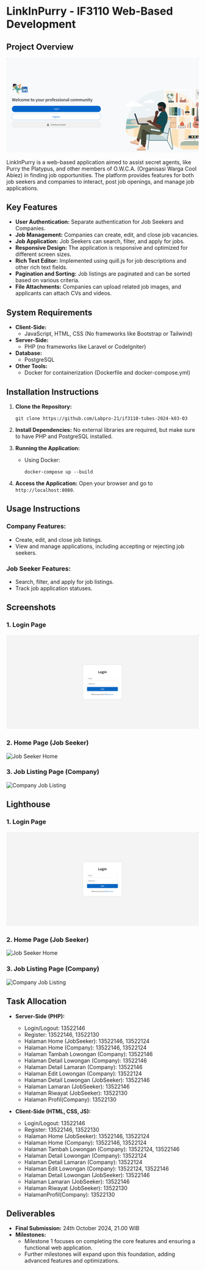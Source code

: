 
# LinkInPurry - IF3110 Web-Based Development

## Project Overview

![LinkInPurry](screenshots/LinkInPurry.png)

LinkInPurry is a web-based application aimed to assist secret agents, like Purry the Platypus, and other members of O.W.C.A. (Organisasi Warga Cool Abiez) in finding job opportunities. The platform provides features for both job seekers and companies to interact, post job openings, and manage job applications.

## Key Features

- **User Authentication:** Separate authentication for Job Seekers and Companies.
- **Job Management:** Companies can create, edit, and close job vacancies.
- **Job Application:** Job Seekers can search, filter, and apply for jobs.
- **Responsive Design:** The application is responsive and optimized for different screen sizes.
- **Rich Text Editor:** Implemented using quill.js for job descriptions and other rich text fields.
- **Pagination and Sorting:** Job listings are paginated and can be sorted based on various criteria.
- **File Attachments:** Companies can upload related job images, and applicants can attach CVs and videos.

## System Requirements

- **Client-Side:**
  - JavaScript, HTML, CSS (No frameworks like Bootstrap or Tailwind)
- **Server-Side:**
  - PHP (no frameworks like Laravel or CodeIgniter)
- **Database:**
  - PostgreSQL
- **Other Tools:**
  - Docker for containerization (Dockerfile and docker-compose.yml)

## Installation Instructions

1. **Clone the Repository:**
   ```
   git clone https://github.com/Labpro-21/if3110-tubes-2024-k03-03
   ```

2. **Install Dependencies:**
   No external libraries are required, but make sure to have PHP and PostgreSQL installed.

3. **Running the Application:**
   - Using Docker:
     ```
     docker-compose up --build
     ```
   
4. **Access the Application:**
   Open your browser and go to `http://localhost:8080`.

## Usage Instructions

### Company Features:
- Create, edit, and close job listings.
- View and manage applications, including accepting or rejecting job seekers.

### Job Seeker Features:
- Search, filter, and apply for job listings.
- Track job application statuses.

## Screenshots

### 1. Login Page
![Login Page](screenshots/login.png)

### 2. Home Page (Job Seeker)
![Job Seeker Home](screenshots/jobseeker-home.png)

### 3. Job Listing Page (Company)
![Company Job Listing](screenshots/company-jobs.png)

## Lighthouse

### 1. Login Page
![Login Page](screenshots/login.png)

### 2. Home Page (Job Seeker)
![Job Seeker Home](screenshots/jobseeker-home.png)

### 3. Job Listing Page (Company)
![Company Job Listing](screenshots/company-jobs.png)

## Task Allocation

- **Server-Side (PHP):**
  - Login/Logout: 13522146
  - Register: 13522146, 13522130
  - Halaman Home (JobSeeker): 13522146, 13522124
  - Halaman Home (Company): 13522146, 13522124
  - Halaman Tambah Lowongan (Company): 13522146
  - Halaman Detail Lowongan (Company): 13522146
  - Halaman Detail Lamaran (Company): 13522146
  - Halaman Edit Lowongan (Company): 13522124
  - Halaman Detail Lowongan (JobSeeker): 13522146
  - Halaman Lamaran (JobSeeker): 13522146
  - Halaman Riwayat (JobSeeker): 13522130
  - Halaman Profil(Company): 13522130

- **Client-Side (HTML, CSS, JS):**
  - Login/Logout: 13522146
  - Register: 13522146, 13522130
  - Halaman Home (JobSeeker): 13522146, 13522124
  - Halaman Home (Company): 13522146, 13522124
  - Halaman Tambah Lowongan (Company): 13522124, 13522146
  - Halaman Detail Lowongan (Company): 13522124
  - Halaman Detail Lamaran (Company): 13522124
  - Halaman Edit Lowongan (Company): 13522124, 13522146
  - Halaman Detail Lowongan (JobSeeker): 13522146
  - Halaman Lamaran (JobSeeker): 13522146
  - Halaman Riwayat (JobSeeker): 13522130
  - HalamanProfil(Company): 13522130

## Deliverables

- **Final Submission:** 24th October 2024, 21.00 WIB
- **Milestones:**
  - Milestone 1 focuses on completing the core features and ensuring a functional web application.
  - Further milestones will expand upon this foundation, adding advanced features and optimizations.



